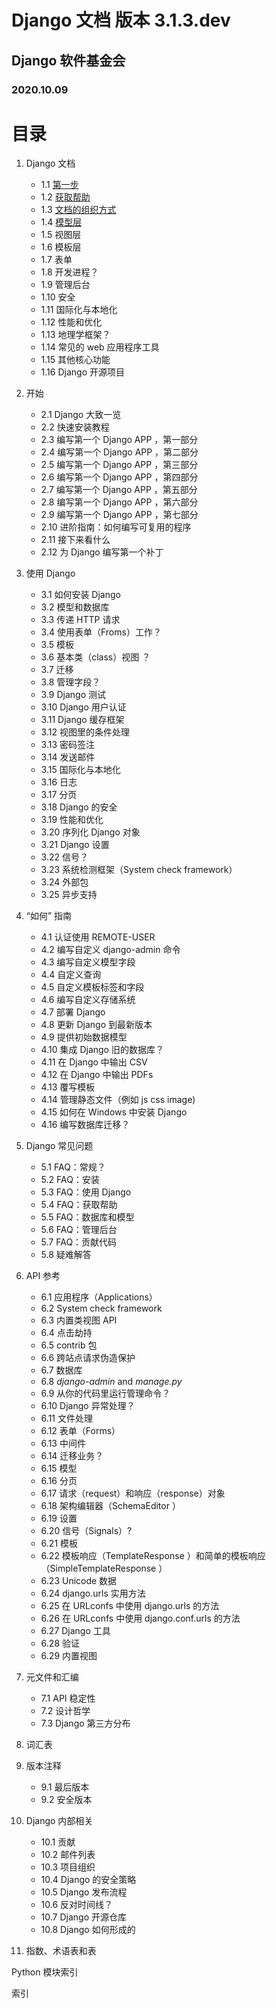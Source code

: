 # Django 文档 版本 3.1.3.dev

## Django 软件基金会

### 2020.10.09

# 目录

1. Django 文档

    - 1.1 [第一步](./1.md#11-第一步)
    - 1.2 [获取帮助](./1.md#12-获取帮助)
    - 1.3 [文档的组织方式](1.md#13-如何组织文档)
    - 1.4 [模型层](1.md#14-模块层)
    - 1.5 视图层
    - 1.6 模板层
    - 1.7 表单
    - 1.8 开发进程？
    - 1.9 管理后台
    - 1.10 安全
    - 1.11 国际化与本地化
    - 1.12 性能和优化
    - 1.13 地理学框架？
    - 1.14 常见的 web 应用程序工具
    - 1.15 其他核心功能
    - 1.16 Django 开源项目

2. 开始

    - 2.1 Django 大致一览
    - 2.2 快速安装教程
    - 2.3 编写第一个 Django APP ，第一部分
    - 2.4 编写第一个 Django APP ，第二部分
    - 2.5 编写第一个 Django APP ，第三部分
    - 2.6 编写第一个 Django APP ，第四部分
    - 2.7 编写第一个 Django APP ，第五部分
    - 2.8 编写第一个 Django APP ，第六部分
    - 2.9 编写第一个 Django APP ，第七部分
    - 2.10 进阶指南：如何编写可复用的程序
    - 2.11 接下来看什么
    - 2.12 为 Django 编写第一个补丁

3. 使用 Django

    - 3.1 如何安装 Django
    - 3.2 模型和数据库
    - 3.3 传递 HTTP 请求
    - 3.4 使用表单（Froms）工作？
    - 3.5 模板
    - 3.6 基本类（class）视图 ？
    - 3.7 迁移
    - 3.8 管理字段？
    - 3.9 Django 测试
    - 3.10 Django 用户认证
    - 3.11 Django 缓存框架
    - 3.12 视图里的条件处理
    - 3.13 密码签注
    - 3.14 发送邮件
    - 3.15 国际化与本地化
    - 3.16 日志
    - 3.17 分页
    - 3.18 Django 的安全
    - 3.19 性能和优化
    - 3.20 序列化 Django 对象
    - 3.21 Django 设置
    - 3.22 信号？
    - 3.23 系统检测框架（System check framework）
    - 3.24 外部包
    - 3.25 异步支持

4. “如何” 指南

    - 4.1 认证使用 REMOTE-USER
    - 4.2 编写自定义 django-admin 命令
    - 4.3 编写自定义模型字段
    - 4.4 自定义查询
    - 4.5 自定义模板标签和字段
    - 4.6 编写自定义存储系统
    - 4.7 部署 Django
    - 4.8 更新 Django 到最新版本
    - 4.9 提供初始数据模型
    - 4.10 集成 Django 旧的数据库？
    - 4.11 在 Django 中输出 CSV
    - 4.12 在 Django 中输出 PDFs
    - 4.13 覆写模板
    - 4.14 管理静态文件（例如 js css image)
    - 4.15 如何在 Windows 中安装 Django
    - 4.16 编写数据库迁移？

5. Django 常见问题

    - 5.1 FAQ：常规？
    - 5.2 FAQ：安装
    - 5.3 FAQ：使用 Django
    - 5.4 FAQ：获取帮助
    - 5.5 FAQ：数据库和模型
    - 5.6 FAQ：管理后台
    - 5.7 FAQ：贡献代码
    - 5.8 疑难解答

6. API 参考

    - 6.1 应用程序（Applications）
    - 6.2 System check framework
    - 6.3 内置类视图 API
    - 6.4 点击劫持
    - 6.5 contrib 包
    - 6.6 跨站点请求伪造保护
    - 6.7 数据库
    - 6.8 _django-admin_ and _manage.py_
    - 6.9 从你的代码里运行管理命令？
    - 6.10 Django 异常处理？
    - 6.11 文件处理
    - 6.12 表单（Forms）
    - 6.13 中间件
    - 6.14 迁移业务？
    - 6.15 模型
    - 6.16 分页
    - 6.17 请求（request）和响应（response）对象
    - 6.18 架构编辑器（SchemaEditor ）
    - 6.19 设置
    - 6.20 信号（Signals）?
    - 6.21 模板
    - 6.22 模板响应（TemplateResponse ）和简单的模板响应（SimpleTemplateResponse ）
    - 6.23 Unicode 数据
    - 6.24 django.urls 实用方法
    - 6.25 在 URLconfs 中使用 django.urls 的方法
    - 6.26 在 URLconfs 中使用 django.conf.urls 的方法
    - 6.27 Django 工具
    - 6.28 验证
    - 6.29 内置视图

7. 元文件和汇编

    - 7.1 API 稳定性
    - 7.2 设计哲学
    - 7.3 Django 第三方分布

8. 词汇表

9. 版本注释

    - 9.1 最后版本
    - 9.2 安全版本

10. Django 内部相关

    - 10.1 贡献
    - 10.2 邮件列表
    - 10.3 项目组织
    - 10.4 Django 的安全策略
    - 10.5 Django 发布流程
    - 10.6 反对时间线？
    - 10.7 Django 开源仓库
    - 10.8 Django 如何形成的

11. 指数、术语表和表

Python 模块索引

索引
